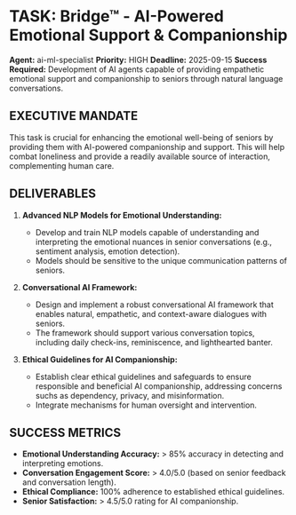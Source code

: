 # TASK: Bridge™ - AI-Powered Emotional Support & Companionship

**Agent:** ai-ml-specialist
**Priority:** HIGH
**Deadline:** 2025-09-15
**Success Required:** Development of AI agents capable of providing empathetic emotional support and companionship to seniors through natural language conversations.

## EXECUTIVE MANDATE

This task is crucial for enhancing the emotional well-being of seniors by providing them with AI-powered companionship and support. This will help combat loneliness and provide a readily available source of interaction, complementing human care.

## DELIVERABLES

1.  **Advanced NLP Models for Emotional Understanding:**
    *   Develop and train NLP models capable of understanding and interpreting the emotional nuances in senior conversations (e.g., sentiment analysis, emotion detection).
    *   Models should be sensitive to the unique communication patterns of seniors.

2.  **Conversational AI Framework:**
    *   Design and implement a robust conversational AI framework that enables natural, empathetic, and context-aware dialogues with seniors.
    *   The framework should support various conversation topics, including daily check-ins, reminiscence, and lighthearted banter.

3.  **Ethical Guidelines for AI Companionship:**
    *   Establish clear ethical guidelines and safeguards to ensure responsible and beneficial AI companionship, addressing concerns suchs as dependency, privacy, and misinformation.
    *   Integrate mechanisms for human oversight and intervention.

## SUCCESS METRICS

*   **Emotional Understanding Accuracy:** > 85% accuracy in detecting and interpreting emotions.
*   **Conversation Engagement Score:** > 4.0/5.0 (based on senior feedback and conversation length).
*   **Ethical Compliance:** 100% adherence to established ethical guidelines.
*   **Senior Satisfaction:** > 4.5/5.0 rating for AI companionship.
